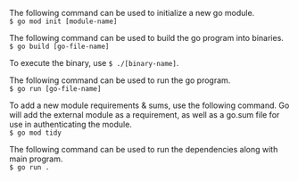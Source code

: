 The following command can be used to initialize a new go module.
<br>
`$ go mod init [module-name]`


The following command can be used to build the go program into binaries.
<br>
`$ go build [go-file-name]`


To execute the binary, use `$ ./[binary-name]`.


The following command can be used to run the go program.
<br>
`$ go run [go-file-name]`


To add a new module requirements & sums, use the following command. Go will add the external module as a requirement, as well as a go.sum file for use in authenticating the module.
<br>
`$ go mod tidy`


The following command can be used to run the dependencies along with main program.
<br>
`$ go run .`